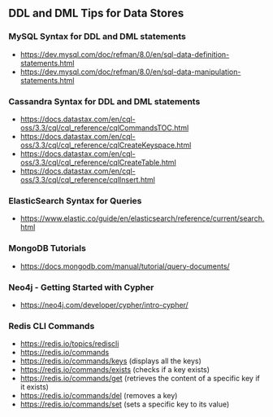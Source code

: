 ## DDL and DML Tips for Data Stores


### MySQL Syntax for DDL and DML statements
- https://dev.mysql.com/doc/refman/8.0/en/sql-data-definition-statements.html
- https://dev.mysql.com/doc/refman/8.0/en/sql-data-manipulation-statements.html

### Cassandra Syntax for DDL and DML statements

- https://docs.datastax.com/en/cql-oss/3.3/cql/cql_reference/cqlCommandsTOC.html
- https://docs.datastax.com/en/cql-oss/3.3/cql/cql_reference/cqlCreateKeyspace.html
- https://docs.datastax.com/en/cql-oss/3.3/cql/cql_reference/cqlCreateTable.html
- https://docs.datastax.com/en/cql-oss/3.3/cql/cql_reference/cqlInsert.html

### ElasticSearch Syntax for Queries
- https://www.elastic.co/guide/en/elasticsearch/reference/current/search.html

### MongoDB Tutorials
- https://docs.mongodb.com/manual/tutorial/query-documents/


### Neo4j - Getting Started with Cypher
- https://neo4j.com/developer/cypher/intro-cypher/

### Redis CLI Commands
- https://redis.io/topics/rediscli
- https://redis.io/commands
- https://redis.io/commands/keys (displays all the keys)
- https://redis.io/commands/exists (checks if a key exists)
- https://redis.io/commands/get (retrieves the content of a specific key if it exists)
- https://redis.io/commands/del (removes a key)
- https://redis.io/commands/set (sets a specific key to its value)
